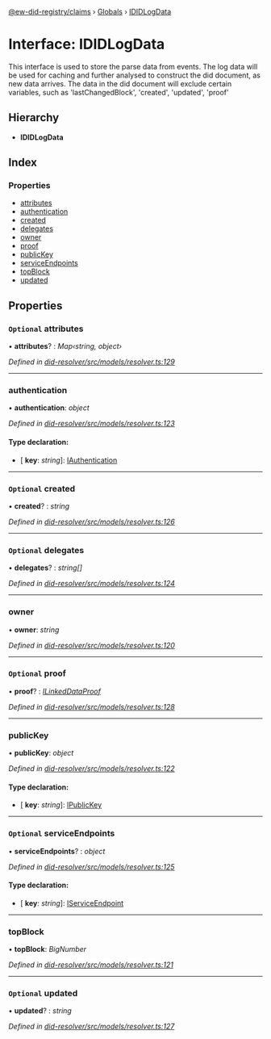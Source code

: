 [@ew-did-registry/claims](../README.md) › [Globals](../globals.md) › [IDIDLogData](ididlogdata.md)

# Interface: IDIDLogData

This interface is used to store the parse data from events.
The log data will be used for caching and further analysed to construct the did document,
as new data arrives.
The data in the did document will exclude certain variables, such as
'lastChangedBlock', 'created', 'updated', 'proof'

## Hierarchy

* **IDIDLogData**

## Index

### Properties

* [attributes](ididlogdata.md#optional-attributes)
* [authentication](ididlogdata.md#authentication)
* [created](ididlogdata.md#optional-created)
* [delegates](ididlogdata.md#optional-delegates)
* [owner](ididlogdata.md#owner)
* [proof](ididlogdata.md#optional-proof)
* [publicKey](ididlogdata.md#publickey)
* [serviceEndpoints](ididlogdata.md#optional-serviceendpoints)
* [topBlock](ididlogdata.md#topblock)
* [updated](ididlogdata.md#optional-updated)

## Properties

### `Optional` attributes

• **attributes**? : *Map‹string, object›*

*Defined in [did-resolver/src/models/resolver.ts:129](https://github.com/energywebfoundation/ew-did-registry/blob/9ddd7ca/packages/did-resolver/src/models/resolver.ts#L129)*

___

###  authentication

• **authentication**: *object*

*Defined in [did-resolver/src/models/resolver.ts:123](https://github.com/energywebfoundation/ew-did-registry/blob/9ddd7ca/packages/did-resolver/src/models/resolver.ts#L123)*

#### Type declaration:

* \[ **key**: *string*\]: [IAuthentication](iauthentication.md)

___

### `Optional` created

• **created**? : *string*

*Defined in [did-resolver/src/models/resolver.ts:126](https://github.com/energywebfoundation/ew-did-registry/blob/9ddd7ca/packages/did-resolver/src/models/resolver.ts#L126)*

___

### `Optional` delegates

• **delegates**? : *string[]*

*Defined in [did-resolver/src/models/resolver.ts:124](https://github.com/energywebfoundation/ew-did-registry/blob/9ddd7ca/packages/did-resolver/src/models/resolver.ts#L124)*

___

###  owner

• **owner**: *string*

*Defined in [did-resolver/src/models/resolver.ts:120](https://github.com/energywebfoundation/ew-did-registry/blob/9ddd7ca/packages/did-resolver/src/models/resolver.ts#L120)*

___

### `Optional` proof

• **proof**? : *[ILinkedDataProof](ilinkeddataproof.md)*

*Defined in [did-resolver/src/models/resolver.ts:128](https://github.com/energywebfoundation/ew-did-registry/blob/9ddd7ca/packages/did-resolver/src/models/resolver.ts#L128)*

___

###  publicKey

• **publicKey**: *object*

*Defined in [did-resolver/src/models/resolver.ts:122](https://github.com/energywebfoundation/ew-did-registry/blob/9ddd7ca/packages/did-resolver/src/models/resolver.ts#L122)*

#### Type declaration:

* \[ **key**: *string*\]: [IPublicKey](ipublickey.md)

___

### `Optional` serviceEndpoints

• **serviceEndpoints**? : *object*

*Defined in [did-resolver/src/models/resolver.ts:125](https://github.com/energywebfoundation/ew-did-registry/blob/9ddd7ca/packages/did-resolver/src/models/resolver.ts#L125)*

#### Type declaration:

* \[ **key**: *string*\]: [IServiceEndpoint](iserviceendpoint.md)

___

###  topBlock

• **topBlock**: *BigNumber*

*Defined in [did-resolver/src/models/resolver.ts:121](https://github.com/energywebfoundation/ew-did-registry/blob/9ddd7ca/packages/did-resolver/src/models/resolver.ts#L121)*

___

### `Optional` updated

• **updated**? : *string*

*Defined in [did-resolver/src/models/resolver.ts:127](https://github.com/energywebfoundation/ew-did-registry/blob/9ddd7ca/packages/did-resolver/src/models/resolver.ts#L127)*
